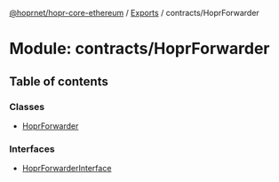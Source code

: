 [@hoprnet/hopr-core-ethereum](../README.md) / [Exports](../modules.md) / contracts/HoprForwarder

# Module: contracts/HoprForwarder

## Table of contents

### Classes

- [HoprForwarder](../classes/contracts_hoprforwarder.hoprforwarder.md)

### Interfaces

- [HoprForwarderInterface](../interfaces/contracts_hoprforwarder.hoprforwarderinterface.md)
